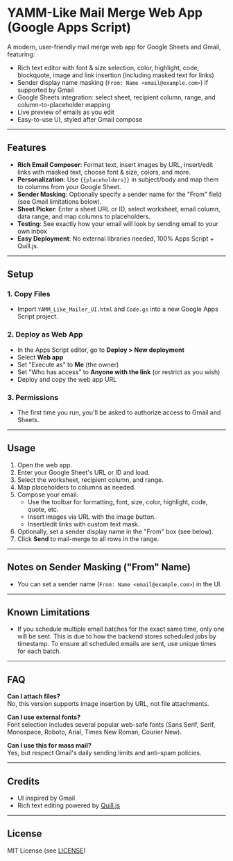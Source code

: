 # YAMM-Like Mail Merge Web App (Google Apps Script)

A modern, user-friendly mail merge web app for Google Sheets and Gmail, featuring:
- Rich text editor with font & size selection, color, highlight, code, blockquote, image and link insertion (including masked text for links)
- Sender display name masking (`From: Name <email@example.com>`) if supported by Gmail
- Google Sheets integration: select sheet, recipient column, range, and column-to-placeholder mapping
- Live preview of emails as you edit
- Easy-to-use UI, styled after Gmail compose

---

## Features

- **Rich Email Composer**: Format text, insert images by URL, insert/edit links with masked text, choose font & size, colors, and more.
- **Personalization**: Use `{{placeholders}}` in subject/body and map them to columns from your Google Sheet.
- **Sender Masking**: Optionally specify a sender name for the "From" field (see Gmail limitations below).
- **Sheet Picker**: Enter a sheet URL or ID, select worksheet, email column, data range, and map columns to placeholders.
- **Testing**: See exactly how your email will look by sending email to your own inbox
- **Easy Deployment**: No external libraries needed, 100% Apps Script + Quill.js.
---

## Setup

### 1. Copy Files
- Import `YAMM_Like_Mailer_UI.html` and `Code.gs` into a new Google Apps Script project.

### 2. Deploy as Web App
- In the Apps Script editor, go to **Deploy > New deployment**
- Select **Web app**
- Set "Execute as" to **Me** (the owner)
- Set "Who has access" to **Anyone with the link** (or restrict as you wish)
- Deploy and copy the web app URL

### 3. Permissions
- The first time you run, you'll be asked to authorize access to Gmail and Sheets.

---

## Usage

1. Open the web app.
2. Enter your Google Sheet's URL or ID and load.
3. Select the worksheet, recipient column, and range.
4. Map placeholders to columns as needed.
5. Compose your email:
   - Use the toolbar for formatting, font, size, color, highlight, code, quote, etc.
   - Insert images via URL with the image button.
   - Insert/edit links with custom text mask.
6. Optionally, set a sender display name in the "From" box (see below).
7. Click **Send** to mail-merge to all rows in the range.

---

## Notes on Sender Masking ("From" Name)

- You can set a sender name (`From: Name <email@example.com>`) in the UI.

---

## Known Limitations

- If you schedule multiple email batches for the exact same time, only one will be sent. This is due to how the backend stores scheduled jobs by timestamp. To ensure all scheduled emails are sent, use unique times for each batch.

---

## FAQ

**Can I attach files?**  
No, this version supports image insertion by URL, not file attachments.

**Can I use external fonts?**  
Font selection includes several popular web-safe fonts (Sans Serif, Serif, Monospace, Roboto, Arial, Times New Roman, Courier New).

**Can I use this for mass mail?**  
Yes, but respect Gmail's daily sending limits and anti-spam policies.

---

## Credits

- UI inspired by Gmail
- Rich text editing powered by [Quill.js](https://quilljs.com/)

---

## License

MIT License (see [LICENSE](LICENSE))
